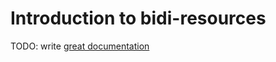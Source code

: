 # Introduction to bidi-resources

TODO: write [great documentation](http://jacobian.org/writing/what-to-write/)

